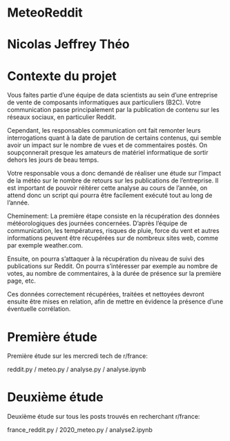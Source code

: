 # MeteoReddit

# Nicolas Jeffrey Théo

# Contexte du projet
Vous faites partie d’une équipe de data scientists au sein d’une entreprise de vente de composants informatiques aux particuliers (B2C). Votre communication passe principalement par la publication de contenu sur les réseaux sociaux, en particulier Reddit.

Cependant, les responsables communication ont fait remonter leurs interrogations quant à la date de parution de certains contenus, qui semble avoir un impact sur le nombre de vues et de commentaires postés. On soupçonnerait presque les amateurs de matériel informatique de sortir dehors les jours de beau temps.

Votre responsable vous a donc demandé de réaliser une étude sur l’impact de la météo sur le nombre de retours sur les publications de l’entreprise. Il est important de pouvoir réitérer cette analyse au cours de l’année, on attend donc un script qui pourra être facilement exécuté tout au long de l’année.

Cheminement: La première étape consiste en la récupération des données météorologiques des journées concernées. D’après l’équipe de communication, les températures, risques de pluie, force du vent et autres informations peuvent être récupérées sur de nombreux sites web, comme par exemple weather.com.

Ensuite, on pourra s’attaquer à la récupération du niveau de suivi des publications sur Reddit. On pourra s’intéresser par exemple au nombre de votes, au nombre de commentaires, à la durée de présence sur la première page, etc.

Ces données correctement récupérées, traitées et nettoyées devront ensuite être mises en relation, afin de mettre en évidence la présence d’une éventuelle corrélation.

# Première étude

Première étude sur les mercredi tech de r/france:

reddit.py / meteo.py / analyse.py / analyse.ipynb

# Deuxième étude

Deuxième étude sur tous les posts trouvés en recherchant r/france:

france_reddit.py / 2020_meteo.py / analyse2.ipynb
